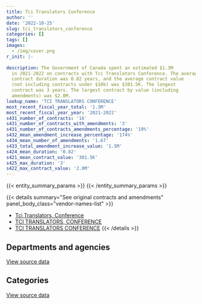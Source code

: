 ```yaml
---
title: Tci Translators Conference
author: ''
date: '2022-10-25'
slug: tci_translators_conference
categories: []
tags: []
images:
  - /img/cover.png
r_init: |-
  
description: The Government of Canada spent an estimated $1.3M
  in 2021-2022 on contracts with Tci Translators Conference. The average
  contract duration was 0.82 years, and the average contract value
  (not including contracts under $10k) was $301.5K. The longest
  contract was 3 years. The largest contract by value (including
  amendments) was $2.0M.
lookup_name: 'TCI TRANSLATORS CONFERENCE'
most_recent_fiscal_year_total: '1.3M'
most_recent_fiscal_year_year: '2021-2022'
s431_number_of_contracts: '16'
s431_number_of_contracts_with_amendments: '3'
s431_number_of_contracts_amendments_percentage: '19%'
s432_mean_amendment_increase_percentage: '174%'
s434_mean_number_of_amendments: '1.67'
s433_total_amendment_increase_value: '1.5M'
s424_mean_duration: '0.82'
s421_mean_contract_value: '301.5K'
s425_max_duration: '3'
s422_max_contract_value: '2.0M'
---
```


<script src="/rmarkdown-libs/htmlwidgets/htmlwidgets.js"></script>
<link href="/rmarkdown-libs/datatables-css/datatables-crosstalk.css" rel="stylesheet" />
<script src="/rmarkdown-libs/datatables-binding/datatables.js"></script>
<script src="/rmarkdown-libs/jquery/jquery-3.6.0.min.js"></script>
<link href="/rmarkdown-libs/dt-core-bootstrap/css/dataTables.bootstrap.min.css" rel="stylesheet" />
<link href="/rmarkdown-libs/dt-core-bootstrap/css/dataTables.bootstrap.extra.css" rel="stylesheet" />
<script src="/rmarkdown-libs/dt-core-bootstrap/js/jquery.dataTables.min.js"></script>
<script src="/rmarkdown-libs/dt-core-bootstrap/js/dataTables.bootstrap.min.js"></script>
<link href="/rmarkdown-libs/crosstalk/css/crosstalk.min.css" rel="stylesheet" />
<script src="/rmarkdown-libs/crosstalk/js/crosstalk.min.js"></script>
<script src="/rmarkdown-libs/htmlwidgets/htmlwidgets.js"></script>
<link href="/rmarkdown-libs/datatables-css/datatables-crosstalk.css" rel="stylesheet" />
<script src="/rmarkdown-libs/datatables-binding/datatables.js"></script>
<script src="/rmarkdown-libs/jquery/jquery-3.6.0.min.js"></script>
<link href="/rmarkdown-libs/dt-core-bootstrap/css/dataTables.bootstrap.min.css" rel="stylesheet" />
<link href="/rmarkdown-libs/dt-core-bootstrap/css/dataTables.bootstrap.extra.css" rel="stylesheet" />
<script src="/rmarkdown-libs/dt-core-bootstrap/js/jquery.dataTables.min.js"></script>
<script src="/rmarkdown-libs/dt-core-bootstrap/js/dataTables.bootstrap.min.js"></script>
<link href="/rmarkdown-libs/crosstalk/css/crosstalk.min.css" rel="stylesheet" />
<script src="/rmarkdown-libs/crosstalk/js/crosstalk.min.js"></script>

{{< entity_summary_params >}}
{{< /entity_summary_params >}}

{{< details summary="See original contracts and amendments" panel_body_class="vendor-names-list" >}}
- [Tci Translators, Conference](https://search.open.canada.ca/en/ct/?sort=contract_value_f%20desc&page=1&search_text=%22Tci%20Translators%2c%20Conference%22)
- [TCI TRANSLATORS, CONFERENCE](https://search.open.canada.ca/en/ct/?sort=contract_value_f%20desc&page=1&search_text=%22TCI%20TRANSLATORS%2c%20CONFERENCE%22)
- [TCI TRANSLATORS CONFERENCE](https://search.open.canada.ca/en/ct/?sort=contract_value_f%20desc&page=1&search_text=%22TCI%20TRANSLATORS%20CONFERENCE%22)
{{< /details >}}

## Departments and agencies

<div id="htmlwidget-1" style="width:100%;height:auto;" class="datatables html-widget"></div>
<script type="application/json" data-for="htmlwidget-1">{"x":{"style":"bootstrap","filter":"none","vertical":false,"data":[["<a href=\"/departments/hc-sc/\">Health Canada<\/a>","<a href=\"/departments/infc/\">Infrastructure Canada<\/a>","<a href=\"/departments/pwgsc-tpsgc/\">Public Services and Procurement Canada<\/a>"],[null,12880.31,737148.42],[null,null,1631100.24],[13397.72,null,1271304.55]],"container":"<table class=\"table table-striped table-hover row-border order-column display\">\n  <thead>\n    <tr>\n      <th>Department<\/th>\n      <th>2019-2020<\/th>\n      <th>2020-2021<\/th>\n      <th>2021-2022<\/th>\n    <\/tr>\n  <\/thead>\n<\/table>","options":{"order":[[3,"desc"]],"pageLength":10,"autoWidth":true,"columnDefs":[{"targets":1,"render":"function(data, type, row, meta) {\n    return type !== 'display' ? data : DTWidget.formatCurrency(data, \"$\", 2, 3, \",\", \".\", true, null);\n  }"},{"targets":2,"render":"function(data, type, row, meta) {\n    return type !== 'display' ? data : DTWidget.formatCurrency(data, \"$\", 2, 3, \",\", \".\", true, null);\n  }"},{"targets":3,"render":"function(data, type, row, meta) {\n    return type !== 'display' ? data : DTWidget.formatCurrency(data, \"$\", 2, 3, \",\", \".\", true, null);\n  }"},{"width":"16%","targets":[1,2,3]},{"className":"dt-right","targets":[1,2,3]}],"orderClasses":false}},"evals":["options.columnDefs.0.render","options.columnDefs.1.render","options.columnDefs.2.render"],"jsHooks":[]}</script>
<p class="text-right">
<a href="https://github.com/GoC-Spending/contracts-data/tree/main/data/out/vendors/tci_translators_conference/summary_by_fiscal_year_by_department.csv" class="source-data-link btn btn-link">View source data</a>
</p>

## Categories

<div id="htmlwidget-2" style="width:100%;height:auto;" class="datatables html-widget"></div>
<script type="application/json" data-for="htmlwidget-2">{"x":{"style":"bootstrap","filter":"none","vertical":false,"data":[["<a href=\"/categories/other/\">(Other)<\/a>","<a href=\"/categories/professional_services/\">Professional services<\/a>"],[null,750028.73],[null,1631100.24],[13397.72,1271304.55]],"container":"<table class=\"table table-striped table-hover row-border order-column display\">\n  <thead>\n    <tr>\n      <th>Category<\/th>\n      <th>2019-2020<\/th>\n      <th>2020-2021<\/th>\n      <th>2021-2022<\/th>\n    <\/tr>\n  <\/thead>\n<\/table>","options":{"order":[[3,"desc"]],"dom":"t","pageLength":30,"autoWidth":true,"columnDefs":[{"targets":1,"render":"function(data, type, row, meta) {\n    return type !== 'display' ? data : DTWidget.formatCurrency(data, \"$\", 2, 3, \",\", \".\", true, null);\n  }"},{"targets":2,"render":"function(data, type, row, meta) {\n    return type !== 'display' ? data : DTWidget.formatCurrency(data, \"$\", 2, 3, \",\", \".\", true, null);\n  }"},{"targets":3,"render":"function(data, type, row, meta) {\n    return type !== 'display' ? data : DTWidget.formatCurrency(data, \"$\", 2, 3, \",\", \".\", true, null);\n  }"},{"width":"16%","targets":[1,2,3]},{"className":"dt-right","targets":[1,2,3]}],"orderClasses":false,"lengthMenu":[10,25,30,50,100]}},"evals":["options.columnDefs.0.render","options.columnDefs.1.render","options.columnDefs.2.render"],"jsHooks":[]}</script>
<p class="text-right">
<a href="https://github.com/GoC-Spending/contracts-data/tree/main/data/out/vendors/tci_translators_conference/summary_by_fiscal_year_by_category.csv" class="source-data-link btn btn-link">View source data</a>
</p>
